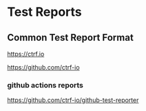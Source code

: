 # Test Reports

## Common Test Report Format

https://ctrf.io

https://github.com/ctrf-io

### github actions reports

https://github.com/ctrf-io/github-test-reporter
